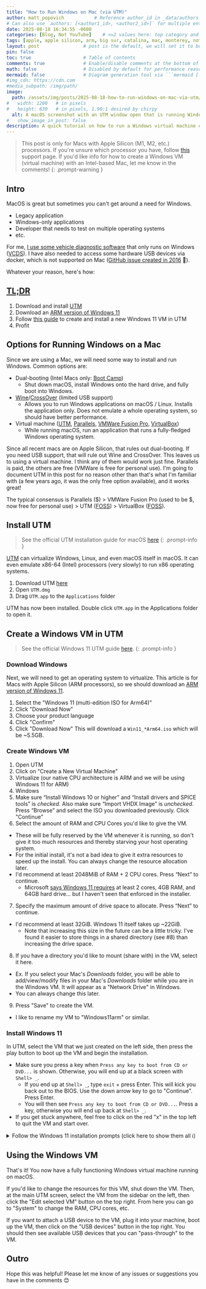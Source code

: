 ```yaml
---
title: "How to Run Windows on Mac (via UTM)"
author: matt_popovich           # Reference author_id in _data/authors.yml
# Can also use `authors: [<author1_id>, <author2_id>]` for multiple entries
date: 2025-08-18 16:34:55 -0600
categories: [Blog, Not YouTube]    # <=2 values here: top category and sub category
tags: [apple, apple silicon, arm, big sur, catalina, mac, monterey, not youtube, osx, programming, sequoia, tech, tutorial, windows, utm]                # TAG names should always be lowercase
layout: post                # post is the default, we will set it to be explicit
pin: false
toc: true                   # Table of contents
comments: true              # Enable/disable comments at the bottom of the post
math: false                 # Disabled by default for performance reasons
mermaid: false              # Diagram generation tool via ```mermaid [...]```
#img_cdn: https://cdn.com
#media_subpath: /img/path/
image:
  path: /assets/img/posts/2025-08-18-how-to-run-windows-on-mac-via-utm/windows-on-mac-thumbnail.jpg
#   width: 1200   # in pixels
#   height: 630   # in pixels, 1.90:1 desired by chirpy
  alt: A macOS screenshot with an UTM window open that is running Windows
#   show_image_in_post: false
description: A quick tutorial on how to run a Windows virtual machine on your Mac using UTM
---
```


> This post is only for Macs with Apple Silicon (M1, M2, etc.) processors. If you're unsure which processor you have, follow [this](https://support.apple.com/en-us/116943) support page.
> If you'd like info for how to create a Windows VM (virtual machine) with an Intel-based Mac, let me know in the comments!
{: .prompt-warning }

## Intro
MacOS is great but sometimes you can't get around a need for Windows.
- Legacy application
- Windows-only applications
- Developer that needs to test on multiple operating systems
- etc.

For me, [I use some vehicle diagnostic software](/posts/how-to-use-vcds-ross-tech-on-a-mac) that only runs on Windows ([VCDS](https://www.ross-tech.com/vag-com/VCDS.php)). I have also needed to access some hardware USB devices via docker, which is not supported on Mac ([GitHub issue created in 2016](https://github.com/docker/for-mac/issues/900) 🤕).

Whatever your reason, here's how:

## [TL;DR](https://www.merriam-webster.com/dictionary/TL%3BDR)
1. Download and install [UTM](https://github.com/utmapp/UTM/releases/latest/download/UTM.dmg)
1. Download an [ARM version of Windows 11](https://www.microsoft.com/en-us/software-download/windows11arm64)
1. Follow [this guide](https://docs.getutm.app/guides/windows/) to create and install a new Windows 11 VM in UTM
1. Profit

## Options for Running Windows on a Mac
Since we are using a Mac, we will need some way to install and run Windows. Common options are:
* Dual-booting (Intel Macs only: [Boot Camp](https://support.apple.com/en-us/102622))
  * Shut down macOS, install Windows onto the hard drive, and fully boot into Windows.
* [Wine](https://www.winehq.org)/[CrossOver](https://www.codeweavers.com/crossover/) (limited USB support)
  * Allows you to run Windows applications on macOS / Linux. Installs the application only. Does not emulate a whole operating system, so should have better performance.
* Virtual machine ([UTM](https://mac.getutm.app), [Parallels](https://www.parallels.com), [VMWare Fusion Pro](https://www.vmware.com/products/desktop-hypervisor/workstation-and-fusion), [VirtualBox](https://www.virtualbox.org))
  * While running macOS, run an application that runs a fully-fledged Windows operating system.

Since all recent macs are on Apple Silicon, that rules out dual-booting. If you need USB support, that will rule out Wine and CrossOver. This leaves us to using a virtual machine. I think any of them would work just fine. Parallels is paid, the others are free (VMWare is free for personal use). I'm going to document UTM in this post for no reason other than that's what I'm familiar with (a few years ago, it was the only free option available), and it works great!

The typical consensus is Parallels ($) > VMWare Fusion Pro (used to be $, now free for personal use) > UTM ([FOSS](https://en.wikipedia.org/wiki/Free_and_open-source_software)) > VirtualBox ([FOSS](https://en.wikipedia.org/wiki/Free_and_open-source_software)).

## Install UTM
> See the official UTM installation guide for macOS [here](https://docs.getutm.app/installation/macos/)
{: .prompt-info }

[UTM](https://mac.getutm.app) can virtualize Windows, Linux, and even macOS itself in macOS. It can even emulate x86-64 (Intel) processors (very slowly) to run x86 operating systems.

1. Download UTM [here](https://github.com/utmapp/UTM/releases/latest/download/UTM.dmg)
1. Open `UTM.dmg`
1. Drag `UTM.app` to the `Applications` folder

UTM has now been installed. Double click `UTM.app` in the Applications folder to open it.

## Create a Windows VM in UTM
> See the official Windows 11 UTM guide [here](https://docs.getutm.app/guides/windows/).
{: .prompt-info }

### Download Windows
Next, we will need to get an operating system to virtualize. This article is for Macs with Apple Silicon (ARM processors), so we should download an [ARM version of Windows 11](https://www.microsoft.com/en-us/software-download/windows11arm64).
1. Select the "Windows 11 (multi-edition ISO for Arm64)"
1. Click "Download Now"
1. Choose your product language
1. Click "Confirm"
1. Click "Download Now"
This will download a `Win11_*Arm64.iso` which will be ~5.5GB.

### Create Windows VM
1. Open UTM
2. Click on "Create a New Virtual Machine"
3. Virtualize (our native CPU architecture is ARM and we will be using Windows 11 for ARM)
4. Windows
5. Make sure “Install Windows 10 or higher” and “Install drivers and SPICE tools” is *checked*. Also make sure “Import VHDX Image” is *unchecked*. Press “Browse” and select the ISO you downloaded previously. Click "Continue"
6. Select the amount of RAM and CPU Cores you'd like to give the VM.
  - These will be fully reserved by the VM whenever it is running, so don't give it too much resources and thereby starving your host operating system.
  - For the initial install, it's not a bad idea to give it extra resources to speed up the install. You can always change the resource allocation later.
  - I'd recommend at least 2048MiB of RAM + 2 CPU cores. Press “Next” to continue.
    - Microsoft [says Windows 11 requires](https://support.microsoft.com/en-us/windows/windows-11-system-requirements-86c11283-ea52-4782-9efd-7674389a7ba3) at least 2 cores, 4GB RAM, and 64GB hard drive... but I haven't seen that enforced in the installer.
7. Specify the maximum amount of drive space to allocate. Press “Next” to continue.
- I'd recommend at least 32GiB. Windows 11 itself takes up ~22GiB.
  - Note that increasing this size in the future can be a little tricky. I've found it easier to store things in a shared directory (see #8) than increasing the drive space.
8. If you have a directory you'd like to mount (share with) in the VM, select it here.
  - Ex. If you select your Mac's *Downloads* folder, you will be able to add/view/modify files in your Mac's *Downloads* folder while you are in the Windows VM. It will appear as a "Network Drive" in Windows.
  - You can always change this later.
9. Press "Save" to create the VM.
  - I like to rename my VM to "Windows11arm" or similar.

### Install Windows 11
In UTM, select the VM that we just created on the left side, then press the play button to boot up the VM and begin the installation.
- Make sure you press a key when `Press any key to boot from CD or DVD...` is shown. Otherwise, you will end up at a black screen with `Shell> _`.
  - If you end up at `Shell> _`, type `exit` + press Enter. This will kick you back out to the BIOS. Use the down arrow key to go to "Continue". Press Enter.
  - You will then see `Press any key to boot from CD or DVD...`. Press a key, otherwise you will end up back at `Shell> _`.
- If you get stuck anywhere, feel free to click on the red "x" in the top left to quit the VM and start over.

<details markdown="1">
  <summary> Follow the Windows 11 installation prompts (click here to show them all ℹ️) </summary>
1. Select your language + time and currency format. Click `Next`
2. Select keyboard or input method. Click `Next`
3. Enter your product key
  - You can also click `I don't have a product key` but using Windows without a product key is against the EULA (end user license agreement). See [*Section 5*](https://www.microsoft.com/content/dam/microsoft/usetm/documents/windows/11/oem-(pre-installed)/UseTerms_OEM_Windows_11_English.pdf).
4. Select `Windows 11 Home`. Click `Next`
5. Accept license terms
6. Select `Disk 0 Unallocated Space`. Click `Next`
7. Confirm your country or region. Click `Yes`
8. Confirm your keyboard layout or input method. Click `Yes`
9.  Select if you'd like to add a second keyboard layout
10. Enter your name. Click `Next`
11. Enter a password. Click `Next`
12. Confirm your password. Click `Next`
13. Create 3 security questions, clicking `Next` each time
  - If you don't want to create security questions, use a blank password in the step above.
14. Wait for the installation to complete + reboot
15. Sign into Windows 11 + wait for more installation steps to complete
16. Once you're signed in, you should be prompted with the *UTM Guest Tools Installer*.
17. Click on `Next >`
18. Click on `I Agree`
19. Click on `Finish`
</details>

## Using the Windows VM
That's it! You now have a fully functioning Windows virtual machine running on macOS.

If you'd like to change the resources for this VM, shut down the VM. Then, at the main UTM screen, select the VM from the sidebar on the left, then click the "Edit selected VM" button on the top right. From here you can go to "System" to change the RAM, CPU cores, etc.

If you want to attach a USB device to the VM, plug it into your machine, boot up the VM, then click on the "USB devices" button in the top right. You should then see available USB devices that you can "pass-through" to the VM.

## Outro
Hope this was helpful! Please let me know of any issues or suggestions you have in the comments 😊

<!--
&nbsp;

TODO: Add spotify link here (if applicable)
<div style="text-align:center">
<iframe
style="border-radius:12px"
src="https://open.spotify.com/embed/track/5fEThMYHHyoohPxqsCvz1l?utm_source=generator"
width="80%" height="352" frameBorder="0"
allowfullscreen=""
allow="autoplay; clipboard-write; encrypted-media; fullscreen; picture-in-picture"
loading="lazy">
</iframe>
</div>
-->
